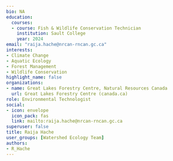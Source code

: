 ```yaml
--- 
bio: NA
education:
  courses:
  - course: Fish & Wildlife Conservation Technician
    institution: Sault College
    year: 2024
email: "raija.hache@nrcan-rncan.gc.ca"
interests:
- Climate Change
- Aquatic Ecology
- Forest Management
- Wildlife Conservation
highlight_name: false
organizations:
- name: Great Lakes Forestry Centre, Natural Resources Canada
  url: Great Lakes Forestry Centre (canada.ca)
role: Environmental Technologist
social:
- icon: envelope
  icon_pack: fas
  link: mailto:raija.hache@nrcan-rncan.gc.ca
superuser: false
title: Raija Hache
user_groups: [Watershed Ecology Team]
authors:
- R_Hache
---
```









